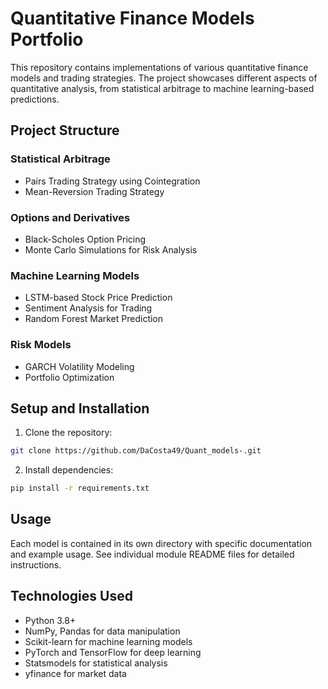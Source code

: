 # Quantitative Finance Models Portfolio

This repository contains implementations of various quantitative finance models and trading strategies. The project showcases different aspects of quantitative analysis, from statistical arbitrage to machine learning-based predictions.

## Project Structure

### Statistical Arbitrage
- Pairs Trading Strategy using Cointegration
- Mean-Reversion Trading Strategy

### Options and Derivatives
- Black-Scholes Option Pricing
- Monte Carlo Simulations for Risk Analysis

### Machine Learning Models
- LSTM-based Stock Price Prediction
- Sentiment Analysis for Trading
- Random Forest Market Prediction

### Risk Models
- GARCH Volatility Modeling
- Portfolio Optimization

## Setup and Installation

1. Clone the repository:
```bash
git clone https://github.com/DaCosta49/Quant_models-.git
```

2. Install dependencies:
```bash
pip install -r requirements.txt
```

## Usage

Each model is contained in its own directory with specific documentation and example usage. See individual module README files for detailed instructions.

## Technologies Used
- Python 3.8+
- NumPy, Pandas for data manipulation
- Scikit-learn for machine learning models
- PyTorch and TensorFlow for deep learning
- Statsmodels for statistical analysis
- yfinance for market data
